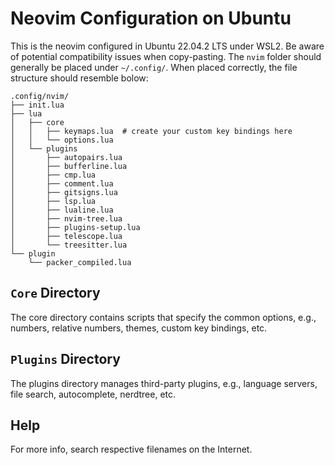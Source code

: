 # Neovim Configuration on Ubuntu

This is the neovim configured in Ubuntu 22.04.2 LTS under WSL2. Be aware of potential compatibility
issues when copy-pasting. The `nvim` folder should generally be placed under `~/.config/`. When placed
correctly, the file structure should resemble bolow:
```
.config/nvim/
├── init.lua
├── lua
│   ├── core
│   │   ├── keymaps.lua  # create your custom key bindings here
│   │   └── options.lua
│   └── plugins
│       ├── autopairs.lua
│       ├── bufferline.lua
│       ├── cmp.lua
│       ├── comment.lua
│       ├── gitsigns.lua
│       ├── lsp.lua
│       ├── lualine.lua
│       ├── nvim-tree.lua
│       ├── plugins-setup.lua
│       ├── telescope.lua
│       └── treesitter.lua
└── plugin
    └── packer_compiled.lua
```

## `Core` Directory

The core directory contains scripts that specify the common options, e.g., numbers, relative numbers,
themes, custom key bindings, etc.

## `Plugins` Directory

The plugins directory manages third-party plugins, e.g., language servers, file search, autocomplete,
nerdtree, etc.

## Help

For more info, search respective filenames on the Internet.
